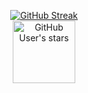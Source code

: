 <p align="center">
  <a href="https://github.com/LiamSwayne/LiamSwayne">
    <img src="https://github-readme-streak-stats.herokuapp.com?user=LiamSwayne&theme=dark&hide_border=true&border_radius=15&card_width=380&ring=D01D25&background=02314F&fire=D01D25&currStreakNum=FBE4AA&sideNums=FBE4AA&dates=A3B7AF&sideLabels=A3B7AF&currStreakLabel=A3B7AF&stroke=A3B7AF&hide_longest_streak=true" alt="GitHub Streak">
  </a>
  <a href="https://github.com/LiamSwayne?tab=repositories&q=&type=&language=&sort=stargazers">
    <br>
    <img width="100" src="https://img.shields.io/github/stars/LiamSwayne" alt="GitHub User's stars"/>
  </a>
</p>

